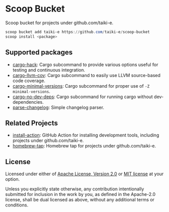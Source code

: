 # Scoop Bucket

Scoop bucket for projects under github.com/taiki-e.

```powershell
scoop bucket add taiki-e https://github.com/taiki-e/scoop-bucket
scoop install <package>
```

## Supported packages

- [cargo-hack]: Cargo subcommand to provide various options useful for testing and continuous integration.
- [cargo-llvm-cov]: Cargo subcommand to easily use LLVM source-based code coverage.
- [cargo-minimal-versions]: Cargo subcommand for proper use of `-Z minimal-versions`.
- [cargo-no-dev-deps]: Cargo subcommand for running cargo without dev-dependencies.
- [parse-changelog]: Simple changelog parser.

[cargo-hack]: https://github.com/taiki-e/cargo-hack
[cargo-llvm-cov]: https://github.com/taiki-e/cargo-llvm-cov
[cargo-minimal-versions]: https://github.com/taiki-e/cargo-minimal-versions
[cargo-no-dev-deps]: https://github.com/taiki-e/cargo-no-dev-deps
[parse-changelog]: https://github.com/taiki-e/parse-changelog

## Related Projects

- [install-action]: GitHub Action for installing development tools, including projects under github.com/taiki-e.
- [homebrew-tap]: Homebrew tap for projects under github.com/taiki-e.

[install-action]: https://github.com/taiki-e/install-action
[homebrew-tap]: https://github.com/taiki-e/homebrew-tap

## License

Licensed under either of [Apache License, Version 2.0](LICENSE-APACHE) or
[MIT license](LICENSE-MIT) at your option.

Unless you explicitly state otherwise, any contribution intentionally submitted
for inclusion in the work by you, as defined in the Apache-2.0 license, shall
be dual licensed as above, without any additional terms or conditions.
